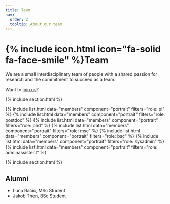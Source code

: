 ```yaml
---
title: Team
nav:
  order: 2
  tooltip: About our team
---
```


# {% include icon.html icon="fa-solid fa-face-smile" %}Team

We are a small interdisciplinary team of people with a shared passion for research and the commitment to succeed as a team. 

Want to [join us](https://velten-group.github.io/join/)?

{% include section.html %}

{% include list.html data="members" component="portrait" filters="role: pi" %}
{% include list.html data="members" component="portrait" filters="role: postdoc" %}
{% include list.html data="members" component="portrait" filters="role: phd" %}
{% include list.html data="members" component="portrait" filters="role: msc" %}
{% include list.html data="members" component="portrait" filters="role: bsc" %}
{% include list.html data="members" component="portrait" filters="role: sysadmin" %}
{% include list.html data="members" component="portrait" filters="role: adminassistent" %}

<!-- {% include list.html data="members" component="portrait" filters="role: ^(?!pi$)" %} -->


{% include section.html %}

## Alumni

- Luna Račić, MSc Student
- Jakob Then, BSc Student
